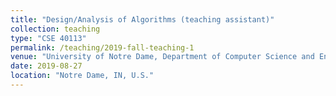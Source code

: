 ```yaml
---
title: "Design/Analysis of Algorithms (teaching assistant)"
collection: teaching
type: "CSE 40113"
permalink: /teaching/2019-fall-teaching-1
venue: "University of Notre Dame, Department of Computer Science and Engineerinng"
date: 2019-08-27
location: "Notre Dame, IN, U.S."
---
```

